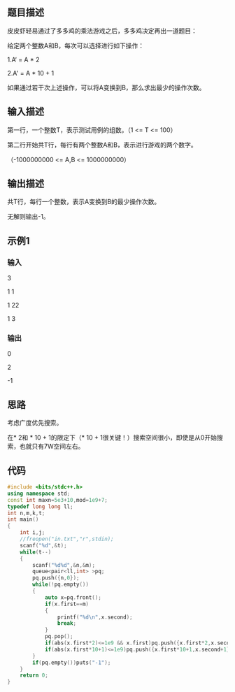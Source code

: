 ## 题目描述

皮皮虾轻易通过了多多鸡的乘法游戏之后，多多鸡决定再出一道题目：

给定两个整数A和B，每次可以选择进行如下操作：

1.A‘ = A * 2

2.A' = A * 10 + 1

如果通过若干次上述操作，可以将A变换到B，那么求出最少的操作次数。

## 输入描述

第一行，一个整数T，表示测试用例的组数。（1 <= T <= 100）

第二行开始共T行，每行有两个整数A和B，表示进行游戏的两个数字。

（-1000000000 <= A,B <= 1000000000）

## 输出描述

共T行，每行一个整数，表示A变换到B的最少操作次数。

无解则输出-1。

## 示例1

### 输入

3

1 1

1 22

1 3

### 输出

0

2

-1

## 思路

考虑广度优先搜索。

在* 2和 * 10 + 1的限定下（* 10 + 1很关键！）搜索空间很小，即使是从0开始搜索，也就只有7W空间左右。

## 代码

```c++
#include <bits/stdc++.h>
using namespace std;
const int maxn=5e3+10,mod=1e9+7;
typedef long long ll;
int n,m,k,t;
int main()
{
    int i,j;
    //freopen("in.txt","r",stdin);
    scanf("%d",&t);
    while(t--)
    {
        scanf("%d%d",&n,&m);
        queue<pair<ll,int> >pq;
        pq.push({n,0});
        while(!pq.empty())
        {
            auto x=pq.front();
            if(x.first==m)
            {
                printf("%d\n",x.second);
                break;
            }
            pq.pop();
            if(abs(x.first*2)<=1e9 && x.first)pq.push({x.first*2,x.second+1});
            if(abs(x.first*10+1)<=1e9)pq.push({x.first*10+1,x.second+1});
        }
        if(pq.empty())puts("-1");
    }
    return 0;
}

```

